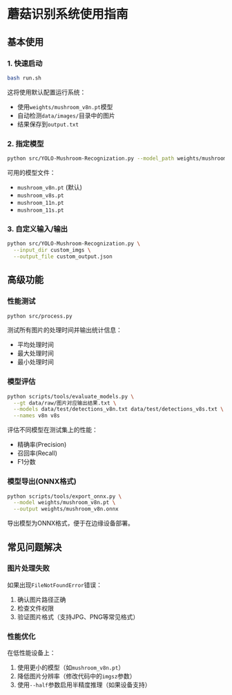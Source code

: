 # 蘑菇识别系统使用指南

## 基本使用

### 1. 快速启动

```bash
bash run.sh
```

这将使用默认配置运行系统：

- 使用`weights/mushroom_v8n.pt`模型
- 自动检测`data/images/`目录中的图片
- 结果保存到`output.txt`

### 2. 指定模型

```bash
python src/YOLO-Mushroom-Recognization.py --model_path weights/mushroom_11s.pt
```

可用的模型文件：

- `mushroom_v8n.pt` (默认)
- `mushroom_v8s.pt`
- `mushroom_11n.pt`
- `mushroom_11s.pt`

### 3. 自定义输入/输出

```bash
python src/YOLO-Mushroom-Recognization.py \
  --input_dir custom_imgs \
  --output_file custom_output.json
```

## 高级功能

### 性能测试

```bash
python src/process.py
```

测试所有图片的处理时间并输出统计信息：

- 平均处理时间
- 最大处理时间
- 最小处理时间

### 模型评估

```bash
python scripts/tools/evaluate_models.py \
  --gt data/raw/图片对应输出结果.txt \
  --models data/test/detections_v8n.txt data/test/detections_v8s.txt \
  --names v8n v8s
```

评估不同模型在测试集上的性能：

- 精确率(Precision)
- 召回率(Recall)
- F1分数

### 模型导出(ONNX格式)

```bash
python scripts/tools/export_onnx.py \
  --model weights/mushroom_v8n.pt \
  --output weights/mushroom_v8n.onnx
```

导出模型为ONNX格式，便于在边缘设备部署。

## 常见问题解决

### 图片处理失败

如果出现`FileNotFoundError`错误：

1. 确认图片路径正确
2. 检查文件权限
3. 验证图片格式（支持JPG、PNG等常见格式）

### 性能优化

在低性能设备上：

1. 使用更小的模型（如`mushroom_v8n.pt`）
2. 降低图片分辨率（修改代码中的`imgsz`参数）
3. 使用`--half`参数启用半精度推理（如果设备支持）
